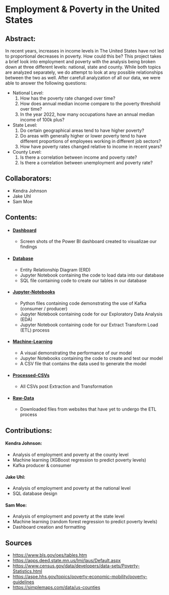 # Employment & Poverty in the United States

## Abstract:

In recent years, increases in income levels in The United States have not led to proportional decreases in poverty. How could this be? This project takes a brief look into employment and poverty with the analysis being broken down at three different levels: national, state and county. While both topics are analyzed separately, we do attempt to look at any possible relationships between the two as well. After carefull analyzation of all our data, we were able to answer the following questions:
- National Level:
  1. How has the poverty rate changed over time?
  2. How does annual median income compare to the poverty threshold over time?
  3. In the year 2022, how many occupations have an annual median income of 100k plus?
- State Level:
  1. Do certain geographical areas tend to have higher poverty?
  2. Do areas with generally higher or lower poverty tend to have different proportions of employees working in different job sectors?
  3. How have poverty rates changed relative to income in recent years?
- County Level:
  1. Is there a correlation between income and poverty rate?
  2. Is there a correlation between unemployment and poverty rate? 


## Collaborators:
- Kendra Johnson
- Jake Uhl
- Sam Moe

## Contents:
- #### [Dashboard](./Dashboards)
  - Screen shots of the Power BI dashboard created to visualizae our findings
- #### [Database](./Database)
  - Entity Relationship Diagram (ERD)
  - Jupyter Notebook containing the code to load data into our database
  - SQL file containing code to create our tables in our database
- #### [Jupyter-Notebooks](./Jupyter-Notebooks)
  - Python files containing code demonstrating the use of Kafka (consumer / producer)
  - Jupyter Notebook containing code for our Exploratory Data Analysis (EDA)
  - Jupyter Notebook containing code for our Extract Transform Load (ETL) process 
- #### [Machine-Learning](./Machine-Learning)
  - A visual demonstrating the performance of our model
  - Jupyter Notebooks containing the code to create and test our model
  - A CSV file that contains the data used to generate the model
- #### [Processed-CSVs](./Processed-CSVs)
  - All CSVs post Extraction and Transformation 
- #### [Raw-Data](https://github.com/sammoe60/data-vikings/tree/main/Raw-Data)
  - Downloaded files from websites that have yet to undergo the ETL process 

## Contributions:

#### Kendra Johnson:
- Analysis of employment and poverty at the county level
- Machine learning (XGBoost regression to predict poverty levels)
- Kafka producer & consumer

#### Jake Uhl:
- Analysis of employment and poverty at the national level
- SQL database design

#### Sam Moe:
- Analysis of employment and poverty at the state level
- Machine learning (random forest regression to predict poverty levels)
- Dashboard creation and formatting

## Sources
- https://www.bls.gov/oes/tables.htm
- https://apps.deed.state.mn.us/lmi/laus/Default.aspx
- https://www.census.gov/data/developers/data-sets/Poverty-Statistics.html
- https://aspe.hhs.gov/topics/poverty-economic-mobility/poverty-guidelines
- https://simplemaps.com/data/us-counties
